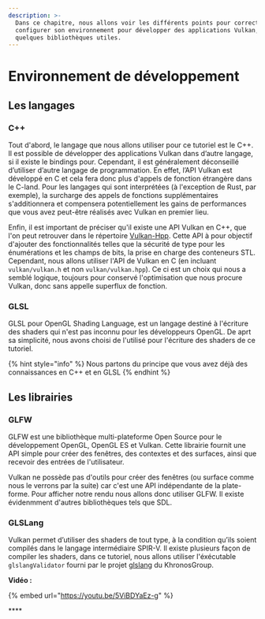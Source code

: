 ```yaml
---
description: >-
  Dans ce chapitre, nous allons voir les différents points pour correctement
  configurer son environnement pour développer des applications Vulkan, avec
  quelques bibliothèques utiles.
---
```


# Environnement de développement

## Les langages

### C++

Tout d'abord, le langage que nous allons utiliser pour ce tutoriel est le C++. Il est possible de développer des applications Vulkan dans d’autre langage, si il existe le bindings pour. Cependant, il est généralement déconseillé d’utiliser d’autre langage de programmation. En effet, l’API Vulkan est développé en C et cela fera donc plus d'appels de fonction étrangère dans le C-land. Pour les langages qui sont interprétées \(à l'exception de Rust, par exemple\), la surcharge des appels de fonctions supplémentaires s'additionnera et compensera potentiellement les gains de performances que vous avez peut-être réalisés avec Vulkan en premier lieu.

Enfin, il est important de préciser qu'il existe une API Vulkan en C++, que l'on peut retrouver dans le répertoire [Vulkan-Hpp](https://github.com/KhronosGroup/Vulkan-Hpp). Cette API à pour objectif d'ajouter des fonctionnalités telles que la sécurité de type pour les énumérations et les champs de bits, la prise en charge des conteneurs STL. Cependant, nous allons utiliser l'API de Vulkan en C \(en incluant `vulkan/vulkan.h` et non `vulkan/vulkan.hpp`\). Ce ci est un choix qui nous a semblé logique, toujours pour conservé l'optimisation que nous procure Vulkan, donc sans appelle superflux de fonction.

### GLSL

GLSL pour OpenGL Shading Language, est un langage destiné à l'écriture des shaders qui n'est pas inconnu pour les développeurs OpenGL. De aprt sa simplicité, nous avons choisi de l'utilisé pour l'écriture des shaders de ce tutoriel.

{% hint style="info" %}
Nous partons du principe que vous avez déjà des connaissances en C++ et en GLSL
{% endhint %}

## Les librairies

### GLFW

GLFW est une bibliothèque multi-plateforme Open Source pour le développement OpenGL, OpenGL ES et Vulkan. Cette librairie fournit une API simple pour créer des fenêtres, des contextes et des surfaces, ainsi que recevoir des entrées de l'utilisateur. 

Vulkan ne possède pas d'outils pour créer des fenêtres \(ou surface comme nous le verrons par la suite\) car c'est une API indépendante de la plate-forme. Pour afficher notre rendu nous allons donc utiliser GLFW. Il existe évidenmment d'autres bibliothèques tels que SDL.

### GLSLang

Vulkan permet d’utiliser des shaders de tout type, à la condition qu’ils soient compilés dans le langage intermédiaire SPIR-V. Il existe plusieurs façon de compiler les shaders, dans ce tutoriel, nous allons utiliser l'éxécutable `glslangValidator` fourni par le projet [glslang](https://github.com/KhronosGroup/glslang) du KhronosGroup.

**Vidéo :**

{% embed url="https://youtu.be/5ViBDYaEz-g" %}

\*\*\*\*

